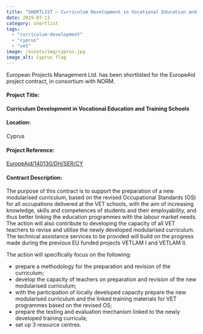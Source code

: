```yaml
---
title: "SHORTLIST – Curriculum Development in Vocational Education and Training Schools in Cyprus"
date: 2019-07-11
category: shortlist
tags: 
  - "curriculum-development"
  - "cyprus"
  - "vet"
image: /assets/img/cyprus.jpg
image_alt: Cyprus flag
---
```


European Projects Management Ltd. has been shortlisted for the EuropeAid project contract, in consortium with NORM.

#### Project Title:

**Curriculum Development in Vocational Education and Training Schools**

#### Location:

Cyprus

#### Project Reference:

[EuropeAid/140130/DH/SER/CY](https://webgate.ec.europa.eu/europeaid/online-services/index.cfm?ADSSChck=1550479565699&do=publi.detPUB&searchtype=QS&orderby=upd&orderbyad=Desc&nbPubliList=15&page=1&aoref=140130)

#### **Contract Description:**

The purpose of this contract is to support the preparation of a new modularised curriculum, based on the revised Occupational Standards (OS) for all occupations delivered at the VET schools, with the aim of increasing knowledge, skills and competences of students and their employability, and thus better linking the education programmes with the labour market needs. The action will also contribute to developing the capacity of all VET teachers to revise and utilise the newly developed modularised curriculum. The technical assistance services to be provided will build on the progress made during the previous EU funded projects VETLAM I and VETLAM II.

The action will specifically focus on the following:

- prepare a methodology for the preparation and revision of the curriculum;
- develop the capacity of teachers on preparation and revision of the new modularised curriculum;
- with the participation of locally developed capacity prepare the new modularised curriculum and the linked training materials for VET programmes based on the revised OS;
- prepare the testing and evaluation mechanism linked to the newly developed training curricula;
- set up 3 resource centres.

